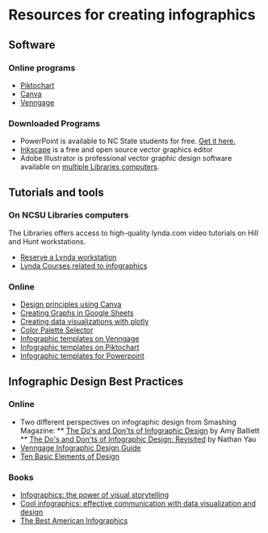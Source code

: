 # Resources for creating infographics
## Software
### Online programs
* [Piktochart](http://piktochart.com)
* [Canva](https://www.canva.com/create/infographics)
* [Venngage](https://venngage.com)  

### Downloaded Programs
* PowerPoint is available to NC State students for free. [Get it here.](http://oit.ncsu.edu/software/get-ofc-365) 
* [Inkscape](https://inkscape.org/en/) is a free and open source vector graphics editor
* Adobe Illustrator is professional vector graphic design software available on [multiple Libraries computers](http://www.lib.ncsu.edu/software/adobe-illustrator).

## Tutorials and tools

### On NCSU Libraries computers
The Libraries offers access to high-quality lynda.com video tutorials on Hill and Hunt workstations.  
* [Reserve a Lynda workstation](https://www.lib.ncsu.edu/services/digital-media-production/lynda)
* [Lynda Courses related to infographics](https://www.lynda.com/Infographics-training-tutorials/1462-0.html)

### Online
* [Design principles using Canva](https://designschool.canva.com/tutorials)
* [Creating Graphs in Google Sheets](http://goo.gl/AIprC2)
* [Creating data visualizations with plotly](http://help.plot.ly/tutorials)
* [Color Palette Selector](https://www.materialpalette.com)
* [Infographic templates on Venngage](https://venngage.com/templates)
* [Infographic templates on Piktochart](http://piktochart.com/themes)
* [Infographic templates for Powerpoint](http://offers.hubspot.com/how-to-create-infographics-in-powerpoint)

## Infographic Design Best Practices

### Online
* Two different perspectives on infographic design from Smashing Magazine:
** [The Do's and Don'ts of Infographic Design](http://www.smashingmagazine.com/2011/10/the-dos-and-donts-of-infographic-design) by Amy Balliett
** [The Do's and Don'ts of Infographic Design: Revisited](http://www.smashingmagazine.com/2011/10/the-dos-and-donts-of-infographic-design) by Nathan Yau
* [Venngage Infographic Design Guide](https://venngage.com/blog/infographic-design)
* [Ten Basic Elements of Design](https://creativemarket.com/blog/2013/12/02/10-basic-elements-of-design)

### Books
* [Infographics: the power of visual storytelling](http://catalog.lib.ncsu.edu/record/NCSU3459947)
* [Cool infographics: effective communication with data visualization and design](http://catalog.lib.ncsu.edu/record/NCSU3029856)
* [The Best American Infographics](http://catalog.lib.ncsu.edu/search?N=0&Nty=1&Ntk=Keyword&view=full&Ntt=best+american+infographics&sugg=)
